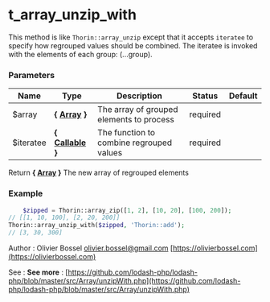 # t_array_unzip_with

This method is like `Thorin::array_unzip` except that it accepts `iteratee` to specify
how regrouped values should be combined. The iteratee is invoked with the
elements of each group: (...group).



### Parameters
Name  |  Type  |  Description  |  Status  |  Default
------------  |  ------------  |  ------------  |  ------------  |  ------------
$array  |  **{ [Array](http://php.net/manual/en/language.types.array.php) }**  |  The array of grouped elements to process  |  required  |
$iteratee  |  **{ [Callable](http://php.net/manual/en/language.types.callable.php) }**  |  The function to combine regrouped values  |  required  |

Return **{ [Array](http://php.net/manual/en/language.types.array.php) }** The new array of regrouped elements

### Example
```php
	$zipped = Thorin::array_zip([1, 2], [10, 20], [100, 200]);
// [[1, 10, 100], [2, 20, 200]]
Thorin::array_unzip_with($zipped, 'Thorin::add');
// [3, 30, 300]
```
Author : Olivier Bossel [olivier.bossel@gmail.com](mailto:olivier.bossel@gmail.com) [https://olivierbossel.com](https://olivierbossel.com)

See : **See more** : [https://github.com/lodash-php/lodash-php/blob/master/src/Array/unzipWith.php](https://github.com/lodash-php/lodash-php/blob/master/src/Array/unzipWith.php)